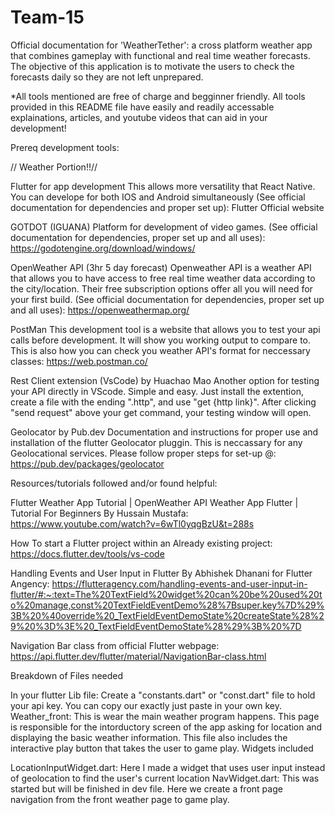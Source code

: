 # Team-15

Official documentation for 'WeatherTether': a cross platform weather app that combines gameplay with functional and real time weather forecasts. The objective of this application is to motivate the users to check the forecasts daily so they are not left unprepared.

*All tools mentioned are free of charge and begginner friendly. All tools provided in this README file have easily and readily accessable explainations, articles, and youtube videos that can aid in your development!

Prereq development tools:

// Weather Portion!!//

Flutter for app development This allows more versatility that React Native. You can develope for both IOS and Android simultaneously (See official documentation for dependencies and proper set up): Flutter Official website

GOTDOT (IGUANA) Platform for development of video games. (See official documentation for dependencies, proper set up and all uses): https://godotengine.org/download/windows/

OpenWeather API (3hr 5 day forecast) Openweather API is a weather API that allows you to have access to free real time weather data according to the city/location. Their free subscription options offer all you will need for your first build. (See official documentation for dependencies, proper set up and all uses): https://openweathermap.org/

PostMan This development tool is a website that allows you to test your api calls before development. It will show you working output to compare to. This is also how you can check you weather API's format for neccessary classes: https://web.postman.co/

Rest Client extension (VsCode) by Huachao Mao Another option for testing your API directly in VScode. Simple and easy. Just install the extention, create a file with the ending ".http", and use "get {http link}". After clicking "send request" above your get command, your testing window will open.

Geolocator by Pub.dev Documentation and instructions for proper use and installation of the flutter Geolocator pluggin. This is neccassary for any Geolocational services. Please follow proper steps for set-up @: https://pub.dev/packages/geolocator

Resources/tutorials followed and/or found helpful:

Flutter Weather App Tutorial | OpenWeather API Weather App Flutter | Tutorial For Beginners By Hussain Mustafa: https://www.youtube.com/watch?v=6wTl0yqgBzU&t=288s

How To start a Flutter project within an Already existing project: https://docs.flutter.dev/tools/vs-code

Handling Events and User Input in Flutter By Abhishek Dhanani for Flutter Angency: https://flutteragency.com/handling-events-and-user-input-in-flutter/#:~:text=The%20TextField%20widget%20can%20be%20used%20to%20manage,const%20TextFieldEventDemo%28%7Bsuper.key%7D%29%3B%20%40override%20_TextFieldEventDemoState%20createState%28%29%20%3D%3E%20_TextFieldEventDemoState%28%29%3B%20%7D

Navigation Bar class from official Flutter webpage:
https://api.flutter.dev/flutter/material/NavigationBar-class.html

Breakdown of Files needed

In your flutter Lib file: Create a "constants.dart" or "const.dart" file to hold your api key. You can copy our exactly just paste in your own key.
Weather_front: This is wear the main weather program happens. This page is responsible for the intorductory screen of the app asking for location and displaying the basic weather information. This file also includes the interactive play button that takes the user to game play.
Widgets included

LocationInputWidget.dart: Here I made a widget that uses user input instead of geolocation to find the user's current location
NavWidget.dart: This was started but will be finished in dev file. Here we create a front page navigation from the front weather page to game play.
